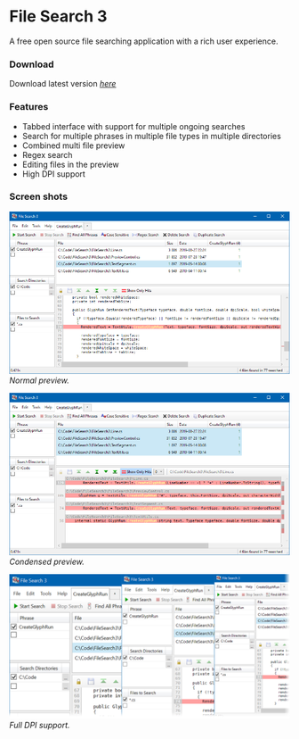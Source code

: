 File Search 3
=============

A free open source file searching application with a rich user experience.

### Download
Download latest version _[here](https://jonashertzman.github.io/FileSearch3/download/FileSearch3.zip)_

### Features
- Tabbed interface with support for multiple ongoing searches
- Search for multiple phrases in multiple file types in multiple directories
- Combined multi file preview
- Regex search
- Editing files in the preview
- High DPI support

### Screen shots
![screen](docs/images/screen1.png)
*Normal preview.*

![screen](docs/images/screen2.png)
*Condensed preview.*

![screen](docs/images/screen3.png)
*Full DPI support.*
